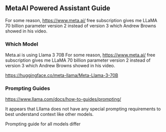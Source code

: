 ## MetaAI Powered Assistant Guide
For some reason, https://www.meta.ai/  free subscription gives me LLaMA 70 billion parameter version 2 instead of version 3 which Andrew Browns showed in his video.

 
### Which Model

Meta.ai is using Llama 3 70B
For some reason, https://www.meta.ai/  free subscription gives me LLaMA 70 billion parameter version 2 instead of version 3 which Andrew Browns showed in his video.


https://huggingface.co/meta-llama/Meta-Llama-3-70B

### Prompting Guides

https://www.llama.com/docs/how-to-guides/prompting/

It appears that Lllama does not have any special prompting requirements to best understand context like other models.

Prompting guide for all models differ